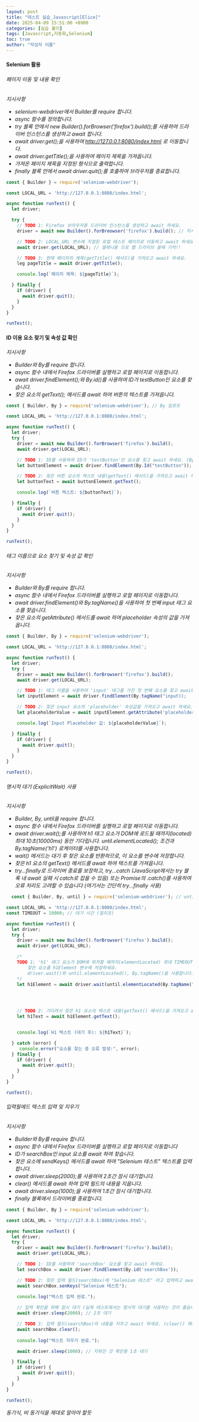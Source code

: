 ```yaml
---
layout: post
title: "테스트 실습_Javascript[Elice]"
date: 2025-04-09 15:51:00 +0900
categories: [실습 풀이]
tags: [Javascript,자동화,Selenium]
toc: true
author: "작성자 이름"
---    
```


#### Selenium 활용  

###### 페이지 이동 및 내용 확인
*지시사항*  
- *selenium-webdriver에서 Builder를 require 합니다.*
- *async 함수를 정의합니다.*
- *try 블록 안에서 new Builder().forBrowser('firefox').build();를 사용하여 드라이버 인스턴스를 생성하고 await 합니다.*
- *await driver.get();을 사용하여 http://127.0.0.1:8080/index.html 로 이동합니다.*
- *await driver.getTitle();을 사용하여 페이지 제목을 가져옵니다.*
- *가져온 페이지 제목을 지정된 형식으로 출력합니다.*
- *finally 블록 안에서 await driver.quit();를 호출하여 브라우저를 종료합니다.*

```javascript
const { Builder } = require('selenium-webdriver');

const LOCAL_URL = 'http://127.0.0.1:8080/index.html';

async function runTest() {
  let driver;

  try {
    // TODO 1: Firefox 브라우저용 드라이버 인스턴스를 생성하고 await 하세요.
    driver = await new Builder().forBreowser('firefox').build(); // 지시사항대로 사용해 드라이버 인스턴스 생성후 await  

    // TODO 2: LOCAL_URL 변수에 지정된 로컬 테스트 페이지로 이동하고 await 하세요.
    await driver.get(LOCAL_URL); // 셀레니움 으로 웹 드라이브 쓸때 기억!!

    // TODO 3: 현재 페이지의 제목(getTitle() 메서드)을 가져오고 await 하세요.
    leg pageTitle = await driver.getTitle();

    console.log(`페이지 제목: ${pageTitle}`);

  } finally {
    if (driver) {
      await driver.quit();
    }
  }
}

runTest();
```

#### ID 이용 요소 찾기 및 속성 값 확인  
*지시사항*  
- *Builder와 By를 require 합니다.*
- *async 함수 내에서 Firefox 드라이버를 실행하고 로컬 페이지로 이동합니다.*
- *await driver.findElement();와 By.id()를 사용하여 ID가 testButton인 요소를 찾습니다.*
- *찾은 요소의 getText(); 메서드를 await 하여 버튼의 텍스트를 가져옵니다.*

```javascript
const { Builder, By } = require('selenium-webdriver'); // By 임포트

const LOCAL_URL = 'http://127.0.0.1:8080/index.html';

async function runTest() {
  let driver;
  try {
    driver = await new Builder().forBrowser('firefox').build();
    await driver.get(LOCAL_URL);

    // TODO 1: ID를 사용하여 ID가 'testButton'인 요소를 찾고 await 하세요. (By.id 사용)
    let buttonElement = await driver.findElement(By.Id("testButton")); // 셀레니움 쓰듯이 똑같이 단.. await 하랬으니

    // TODO 2: 찾은 버튼 요소의 텍스트 내용(getText() 메서드)을 가져오고 await 하세요.
    let buttonText = await buttonElement.getText();

    console.log(`버튼 텍스트: ${buttonText}`);

  } finally {
    if (driver) {
      await driver.quit();
    }
  }
}

runTest();
```

###### 태그 이름으로 요소 찾기 및 속성 값 확인  
*지시사항*  
- *Builder와 By를 require 합니다.*
- *async 함수 내에서 Firefox 드라이버를 실행하고 로컬 페이지로 이동합니다.*
- *await driver.findElement()와 By.tagName()을 사용하여 첫 번째 input 태그 요소를 찾습니다.*
- *찾은 요소의 getAttribute() 메서드를 await 하여 placeholder 속성의 값을 가져옵니다.*

```javascript
const { Builder, By } = require('selenium-webdriver');

const LOCAL_URL = 'http://127.0.0.1:8080/index.html';

async function runTest() {
  let driver;
  try {
    driver = await new Builder().forBrowser('firefox').build();
    await driver.get(LOCAL_URL);

    // TODO 1: 태그 이름을 사용하여 'input' 태그를 가진 첫 번째 요소를 찾고 await 하세요. (By.tagName 사용)
    let inputElement = await driver.findElement(By.tagName("input));

    // TODO 2: 찾은 input 요소의 'placeholder' 속성값을 가져오고 await 하세요. (getAttribute() 메서드 사용)
    let placeholderValue = await inputElement.getAttribute('placeholder');

    console.log(`Input Placeholder 값: ${placeholderValue}`);

  } finally {
    if (driver) {
      await driver.quit();
    }
  }
}

runTest();
```

###### 명시적 대기 (ExplicitWait) 사용  
*지시사항*  
- *Builder, By, until을 require 합니다.*
- *async 함수 내에서 Firefox 드라이버를 실행하고 로컬 페이지로 이동합니다.*
- *await driver.wait();를 사용하여 h1 태그 요소가 DOM에 로드될 때까지(located) 최대 10초(10000ms) 동안 기다립니다. until.elementLocated(); 조건과 By.tagName('h1') 로케이터를 사용합니다.*
- *wait() 메서드는 대기 후 찾은 요소를 반환하므로, 이 요소를 변수에 저장합니다.*
- *찾은 h1 요소의 getText() 메서드를 await 하여 텍스트를 가져옵니다.*
- *try...finally로 드라이버 종료를 보장하고, try...catch (JavaScript에서는 try 블록 내 await 실패 시 catch로 잡을 수 있음) 또는 Promise의 .catch()를 사용하여 오류 처리도 고려할 수 있습니다 (여기서는 간단히 try...finally 사용)*

```javascript
  const { Builder, By, until } = require('selenium-webdriver'); // until 임포트

const LOCAL_URL = 'http://127.0.0.1:8080/index.html';
const TIMEOUT = 10000; // 대기 시간 (밀리초)

async function runTest() {
  let driver;
  try {
    driver = await new Builder().forBrowser('firefox').build();
    await driver.get(LOCAL_URL);

    /* 
    TODO 1: 'h1' 태그 요소가 DOM에 위치할 때까지(elementLocated) 최대 TIMEOUT 시간 동안 기다리고,
        찾은 요소를 h1Element 변수에 저장하세요.
        driver.wait()와 until.elementLocated(), By.tagName()을 사용합니다.
    */  
    let h1Element = await driver.wait(until.elementLocated(By.tagName("h1")),TIMEOUT);  
     



    // TODO 2: 기다려서 찾은 h1 요소의 텍스트 내용(getText() 메서드)을 가져오고 await 하세요.
    let h1Text = await h1Element.getText();


    console.log(`H1 텍스트 (대기 후): ${h1Text}`);

  } catch (error) {
     console.error("요소를 찾는 중 오류 발생:", error);
  } finally {
    if (driver) {
      await driver.quit();
    }
  }
}

runTest();  
```


###### 입력필에드 텍스트 입력 및 지우기  
*지시사항*  
- *Builder와 By를 require 합니다.*
- *async 함수 내에서 Firefox 드라이버를 실행하고 로컬 페이지로 이동합니다*
- *ID가 searchBox인 input 요소를 await 하여 찾습니다.*
- *찾은 요소에 sendKeys() 메서드를 await 하여 "Selenium 테스트" 텍스트를 입력합니다.*
- *await driver.sleep(2000);를 사용하여 2초간 잠시 대기합니다.*
- *clear() 메서드를 await 하여 입력 필드의 내용을 지웁니다.*
- *await driver.sleep(1000);을 사용하여 1초간 잠시 대기합니다.*
- *finally 블록에서 드라이버를 종료합니다.*

```javascript
const { Builder, By } = require('selenium-webdriver');

const LOCAL_URL = 'http://127.0.0.1:8080/index.html';

async function runTest() {
  let driver;
  try {
    driver = await new Builder().forBrowser('firefox').build();
    await driver.get(LOCAL_URL);

    // TODO 1: ID를 사용하여 'searchBox' 요소를 찾고 await 하세요.
    let searchBox = await driver.findElement(By.id('searchBox'));

    // TODO 2: 찾은 입력 필드(searchBox)에 "Selenium 테스트" 라고 입력하고 await 하세요. (sendKeys() 메서드 사용)
    await searchBox.senKeys("Selenium 테스트");
    
    console.log("텍스트 입력 완료.");

    // 입력 확인을 위해 잠시 대기 (실제 테스트에서는 명시적 대기를 사용하는 것이 좋습니다.)
    await driver.sleep(2000); // 2초 대기

    // TODO 3: 입력 필드(searchBox)의 내용을 지우고 await 하세요. (clear() 메서드 사용)
    await searchBox.clear();
    
    console.log("텍스트 지우기 완료.");

    await driver.sleep(1000); // 지워진 것 확인용 1초 대기

  } finally {
    if (driver) {
      await driver.quit();
    }
  }
}

runTest();
```

*동기식, 비 동기식을 제대로 알아야 할듯*

